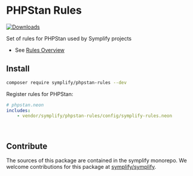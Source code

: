 # PHPStan Rules

[![Downloads](https://img.shields.io/packagist/dt/symplify/phpstan-rules.svg?style=flat-square)](https://packagist.org/packages/symplify/phpstan-rules/stats)

Set of rules for PHPStan used by Symplify projects

- See [Rules Overview](/docs/rules_overview.md)

## Install

```bash
composer require symplify/phpstan-rules --dev
```

Register rules for PHPStan:

```yaml
# phpstan.neon
includes:
    - vendor/symplify/phpstan-rules/config/symplify-rules.neon
```

<br>

## Contribute

The sources of this package are contained in the symplify monorepo. We welcome contributions for this package at [symplify/symplify](https://github.com/symplify/symplify).
